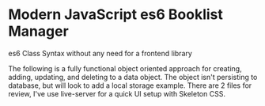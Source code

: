 # Modern JavaScript es6 Booklist Manager

es6 Class Syntax without any need for a frontend library

The following is a fully functional object oriented approach for creating, adding, updating, and deleting to a data object. The object isn't persisting to database, but will look to add a local storage example. There are  2 files for review, I've use live-server for a quick UI setup with Skeleton CSS.